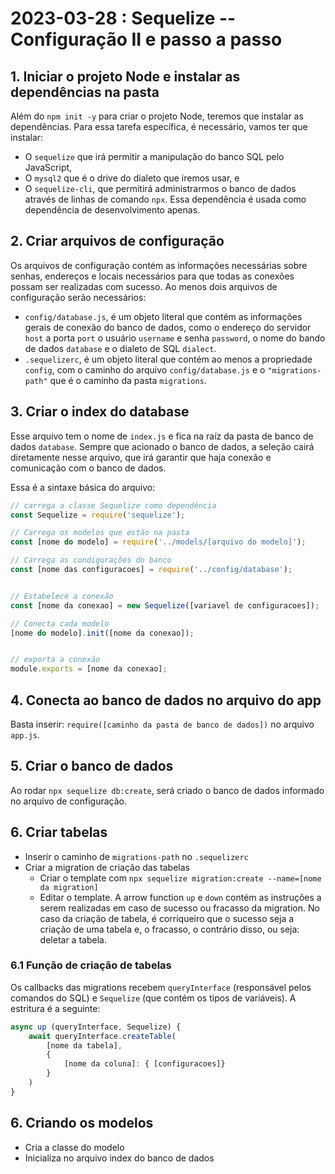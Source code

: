 # 2023-03-28 : Sequelize -- Configuração II e passo a passo

## 1. Iniciar o projeto Node e instalar as dependências na pasta

Além do `npm init -y` para criar o projeto Node, teremos que instalar as dependências. Para essa tarefa específica, é necessário, vamos ter que instalar:
 - O `sequelize` que irá permitir a manipulação do banco SQL pelo JavaScript,
 - O `mysql2` que é o drive do dialeto que iremos usar, e
 - O `sequelize-cli`, que permitirá administrarmos o banco de dados através de linhas de comando `npx`. Essa dependência é usada como dependência de desenvolvimento apenas.

## 2. Criar arquivos de configuração
Os arquivos de configuração contém as informações necessárias sobre senhas, endereços e locais necessários para que todas as conexões possam ser realizadas com sucesso. Ao menos dois arquivos de configuração serão necessários:
- `config/database.js`, é um objeto literal que contém as informações gerais de conexão do banco de dados, como o endereço do servidor `host` a porta `port` o usuário `username` e senha `password`, o nome do bando de dados `database` e o dialeto de SQL `dialect`.
- `.sequelizerc`, é um objeto literal que contém ao menos a propriedade `config`, com o caminho do arquivo `config/database.js` e o `"migrations-path"` que é o caminho da pasta `migrations`.

## 3. Criar o index do database
Esse arquivo tem o nome de `index.js` e fica na raíz da pasta de banco de dados `database`. Sempre que acionado o banco de dados, a seleção cairá diretamente nesse arquivo, que irá garantir que haja conexão e comunicação com o banco de dados.

Essa é a sintaxe básica do arquivo:

```js
// carrega a classe Sequelize como dependência
const Sequelize = require('sequelize');

// Carrega os modelos que estão na pasta
const [nome do modelo] = require('../models/[arquivo do modelo]');

// Carrega as condigurações do banco
const [nome das configuracoes] = require('../config/database');


// Estabelece a conexão
const [nome da conexao] = new Sequelize([variavel de configuracoes]);

// Conecta cada modelo
[nome do modelo].init([nome da conexao]);


// exporta a conexão
module.exports = [nome da conexao];
```

## 4. Conecta ao banco de dados no arquivo do app

Basta inserir: `require([caminho da pasta de banco de dados])` no arquivo `app.js`.

## 5. Criar o banco de dados
Ao rodar `npx sequelize db:create`, será criado o banco de dados informado no arquivo de configuração.

## 6. Criar tabelas
- Inserir o caminho de `migrations-path` no `.sequelizerc`
- Criar a migration de criação das tabelas
    - Criar o template com `npx sequelize migration:create --name=[nome da migration]`
    - Editar o template. A arrow function `up` e `down` contém as instruções a serem realizadas em caso de sucesso ou fracasso da migration. No caso da criação de tabela, é corriqueiro que o sucesso seja a criação de uma tabela e, o fracasso, o contrário disso, ou seja: deletar a tabela.

### 6.1 Função de criação de tabelas
Os callbacks das migrations recebem `queryInterface` (responsável pelos comandos do SQL) e `Sequelize` (que contém os tipos de variáveis). A estritura é a seguinte:
```js
async up (queryInterface, Sequelize) {
    await queryInterface.createTable(
        [nome da tabela],
        {
            [nome da coluna]: { [configuracoes]} 
        }
    )
}
``` 


## 6. Criando os modelos
- Cria a classe do modelo
- Inicializa no arquivo index do banco de dados